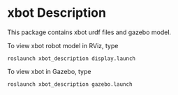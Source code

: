 # xbot Description

 This package contains xbot urdf files and gazebo model.

To view xbot robot model in RViz, type

```roslaunch xbot_description display.launch```

To view xbot in Gazebo, type

```roslaunch xbot_description gazebo.launch```
